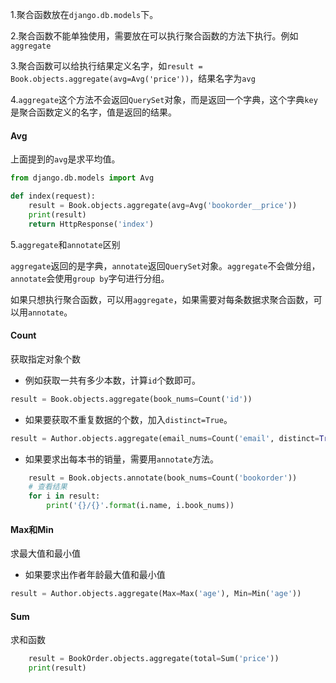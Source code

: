 1.聚合函数放在`django.db.models`下。

2.聚合函数不能单独使用，需要放在可以执行聚合函数的方法下执行。例如`aggregate`

3.聚合函数可以给执行结果定义名字，如`result = Book.objects.aggregate(avg=Avg('price'))`，结果名字为`avg`

4.`aggregate`这个方法不会返回`QuerySet`对象，而是返回一个字典，这个字典`key`是聚合函数定义的名字，值是返回的结果。

#### Avg
上面提到的`avg`是求平均值。

```python
from django.db.models import Avg

def index(request):
    result = Book.objects.aggregate(avg=Avg('bookorder__price'))
    print(result)
    return HttpResponse('index')
```

5.`aggregate`和`annotate`区别

`aggregate`返回的是字典，`annotate`返回`QuerySet`对象。`aggregate`不会做分组，`annotate`会使用`group by`字句进行分组。

如果只想执行聚合函数，可以用`aggregate`，如果需要对每条数据求聚合函数，可以用`annotate`。

#### Count
获取指定对象个数

* 例如获取一共有多少本数，计算`id`个数即可。

```python
result = Book.objects.aggregate(book_nums=Count('id'))
```

* 如果要获取不重复数据的个数，加入`distinct=True`。

```python
result = Author.objects.aggregate(email_nums=Count('email', distinct=True))
```

* 如果要求出每本书的销量，需要用`annotate`方法。

```python
    result = Book.objects.annotate(book_nums=Count('bookorder'))
    # 查看结果
    for i in result:
        print('{}/{}'.format(i.name, i.book_nums))
```

#### Max和Min
求最大值和最小值

* 如果要求出作者年龄最大值和最小值

```python
result = Author.objects.aggregate(Max=Max('age'), Min=Min('age'))
```

#### Sum
求和函数

```python
    result = BookOrder.objects.aggregate(total=Sum('price'))
    print(result)
```








